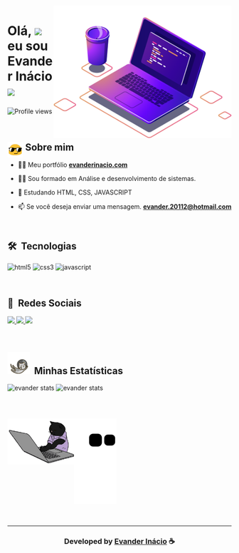 
<img src="images/computer-illustration.png" min-width="400px" max-width="450px" width="400px" align="right" alt="Computador">
<h1 align="left">Olá, <img src="https://github.com/EvanderInacio/EvanderInacio/blob/main/images/Earth.gif?raw=true" width="30px"> eu sou Evander Inácio <img src="https://raw.githubusercontent.com/kaueMarques/kaueMarques/master/hi.gif" width="30px"></h1>

<p align="left"> <img src="https://komarev.com/ghpvc/?username=EvanderInacio&color=000dff" alt="Profile views" /> </p>

<br>

 ## &nbsp;Sobre mim <img src="images/oculos.gif" width="35" align="left">
 
- 👨‍💻 Meu portfólio **[ evanderinacio.com](https://www.evanderinacio.com)**
 
- 👨‍🎓 Sou formado em Análise e desenvolvimento de sistemas.

- 🚀 Estudando HTML, CSS, JAVASCRIPT

- 📫 Se você deseja enviar uma mensagem.  **evander.20112@hotmail.com**

<br>

## 🛠 &nbsp;Tecnologias

<p align="left">
 
 <img src="https://img.shields.io/badge/-HTML-000dff?style=for-the-badge&logo=HTML5&logoColor=FFFFFF" alt="html5"/> 
 
 <img src="https://img.shields.io/badge/-CSS-000dff?style=for-the-badge&logo=CSS3&logoColor=FFFFFF" alt="css3"/>
 
 <img src="https://img.shields.io/badge/-JavaScript-000dff?style=for-the-badge&logo=JAVASCRIPT&logoColor=FFFFFF" alt="javascript"/> 
 
</p>
  
<br>

## 📱 &nbsp;Redes Sociais

<p align="left">
 
 <a href="https://www.linkedin.com/in/evander-inacio" alt="Linkedin">
  <img src="https://img.shields.io/badge/-Linkedin-000dff?style=for-the-badge&logo=Linkedin&logoColor=FFFFFF&link=https://www.linkedin.com/in/evander-inacio"/> 
 </a>
 
 <a href="https://www.facebook.com/evandder.lopes" alt="Facebook">
  <img src="https://img.shields.io/badge/-Facebook-000dff?style=for-the-badge&logo=Facebook&logoColor=FFFFFF&link=https://www.facebook.com/evandder.lopes"/> 
 </a>
 
 <a href="https://twitter.com/Evander_Inacio" alt="Twitter">
  <img src="https://img.shields.io/badge/-Twitter-000dff?style=for-the-badge&logo=Twitter&logoColor=FFFFFF&link=https://twitter.com/Evander_Inacio"/> 
 </a>

 </p>

<br>

## <img src="images/gato_astronauta.gif" width="50" height="50" align="10">  &nbsp;Minhas Estatísticas 

<img width="530em" src="https://github-readme-stats.vercel.app/api?username=EvanderInacio&show_icons=true=anuraghazra&show_icons=true&theme=algolia" alt="evander stats"/> <img width="530em" src="https://github-readme-stats.vercel.app/api/top-langs/?username=EvanderInacio&layout=compact&theme=algolia" alt="evander stats"/>
  
<br>

## <img src="images/gato.gif" width="150" align="left">
![Snake animation](https://github.com/EvanderInacio/EvanderInacio/blob/output/github-contribution-grid-snake.svg)

<br>

-----

  <h3 align="center"> Developed by <a href="https://www.linkedin.com/in/kennedybarros/">Evander Inácio</a> ☕</h3>


